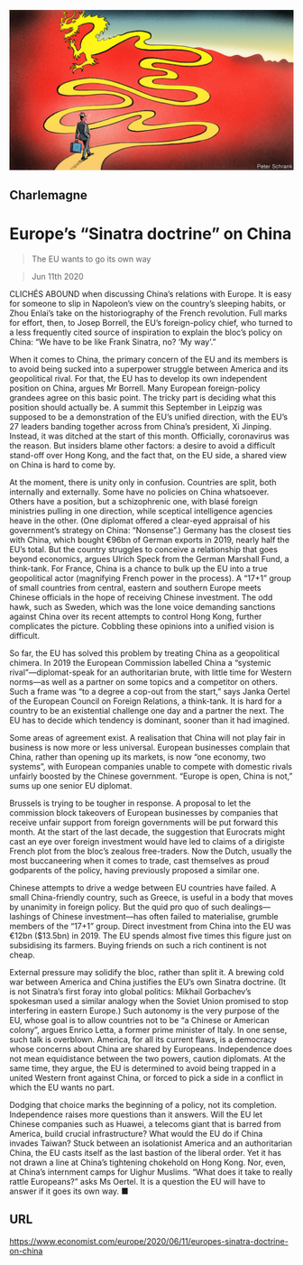 ![](./images/20200613_EUD000.jpg)

## Charlemagne

# Europe’s “Sinatra doctrine” on China

> The EU wants to go its own way

> Jun 11th 2020

CLICHÉS ABOUND when discussing China’s relations with Europe. It is easy for someone to slip in Napoleon’s view on the country’s sleeping habits, or Zhou Enlai’s take on the historiography of the French revolution. Full marks for effort, then, to Josep Borrell, the EU’s foreign-policy chief, who turned to a less frequently cited source of inspiration to explain the bloc’s policy on China: “We have to be like Frank Sinatra, no? ‘My way’.”

When it comes to China, the primary concern of the EU and its members is to avoid being sucked into a superpower struggle between America and its geopolitical rival. For that, the EU has to develop its own independent position on China, argues Mr Borrell. Many European foreign-policy grandees agree on this basic point. The tricky part is deciding what this position should actually be. A summit this September in Leipzig was supposed to be a demonstration of the EU’s unified direction, with the EU’s 27 leaders banding together across from China’s president, Xi Jinping. Instead, it was ditched at the start of this month. Officially, coronavirus was the reason. But insiders blame other factors: a desire to avoid a difficult stand-off over Hong Kong, and the fact that, on the EU side, a shared view on China is hard to come by.

At the moment, there is unity only in confusion. Countries are split, both internally and externally. Some have no policies on China whatsoever. Others have a position, but a schizophrenic one, with blasé foreign ministries pulling in one direction, while sceptical intelligence agencies heave in the other. (One diplomat offered a clear-eyed appraisal of his government’s strategy on China: “Nonsense”.) Germany has the closest ties with China, which bought €96bn of German exports in 2019, nearly half the EU’s total. But the country struggles to conceive a relationship that goes beyond economics, argues Ulrich Speck from the German Marshall Fund, a think-tank. For France, China is a chance to bulk up the EU into a true geopolitical actor (magnifying French power in the process). A “17+1” group of small countries from central, eastern and southern Europe meets Chinese officials in the hope of receiving Chinese investment. The odd hawk, such as Sweden, which was the lone voice demanding sanctions against China over its recent attempts to control Hong Kong, further complicates the picture. Cobbling these opinions into a unified vision is difficult.

So far, the EU has solved this problem by treating China as a geopolitical chimera. In 2019 the European Commission labelled China a “systemic rival”—diplomat-speak for an authoritarian brute, with little time for Western norms—as well as a partner on some topics and a competitor on others. Such a frame was “to a degree a cop-out from the start,” says Janka Oertel of the European Council on Foreign Relations, a think-tank. It is hard for a country to be an existential challenge one day and a partner the next. The EU has to decide which tendency is dominant, sooner than it had imagined.

Some areas of agreement exist. A realisation that China will not play fair in business is now more or less universal. European businesses complain that China, rather than opening up its markets, is now “one economy, two systems”, with European companies unable to compete with domestic rivals unfairly boosted by the Chinese government. “Europe is open, China is not,” sums up one senior EU diplomat.

Brussels is trying to be tougher in response. A proposal to let the commission block takeovers of European businesses by companies that receive unfair support from foreign governments will be put forward this month. At the start of the last decade, the suggestion that Eurocrats might cast an eye over foreign investment would have led to claims of a dirigiste French plot from the bloc’s zealous free-traders. Now the Dutch, usually the most buccaneering when it comes to trade, cast themselves as proud godparents of the policy, having previously proposed a similar one.

Chinese attempts to drive a wedge between EU countries have failed. A small China-friendly country, such as Greece, is useful in a body that moves by unanimity in foreign policy. But the quid pro quo of such dealings—lashings of Chinese investment—has often failed to materialise, grumble members of the “17+1” group. Direct investment from China into the EU was €12bn ($13.5bn) in 2019. The EU spends almost five times this figure just on subsidising its farmers. Buying friends on such a rich continent is not cheap.

External pressure may solidify the bloc, rather than split it. A brewing cold war between America and China justifies the EU’s own Sinatra doctrine. (It is not Sinatra’s first foray into global politics: Mikhail Gorbachev’s spokesman used a similar analogy when the Soviet Union promised to stop interfering in eastern Europe.) Such autonomy is the very purpose of the EU, whose goal is to allow countries not to be “a Chinese or American colony”, argues Enrico Letta, a former prime minister of Italy. In one sense, such talk is overblown. America, for all its current flaws, is a democracy whose concerns about China are shared by Europeans. Independence does not mean equidistance between the two powers, caution diplomats. At the same time, they argue, the EU is determined to avoid being trapped in a united Western front against China, or forced to pick a side in a conflict in which the EU wants no part.

Dodging that choice marks the beginning of a policy, not its completion. Independence raises more questions than it answers. Will the EU let Chinese companies such as Huawei, a telecoms giant that is barred from America, build crucial infrastructure? What would the EU do if China invades Taiwan? Stuck between an isolationist America and an authoritarian China, the EU casts itself as the last bastion of the liberal order. Yet it has not drawn a line at China’s tightening chokehold on Hong Kong. Nor, even, at China’s internment camps for Uighur Muslims. “What does it take to really rattle Europeans?” asks Ms Oertel. It is a question the EU will have to answer if it goes its own way. ■

## URL

https://www.economist.com/europe/2020/06/11/europes-sinatra-doctrine-on-china
